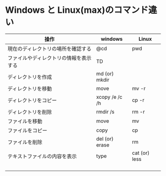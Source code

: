 # Windows と Linux(max)のコマンド違い




|  操作  |  windows  | Linux  |
| ---- | ---- |---- |
|  現在のディレクトリの場所を確認する  |  @cd  |  pwd   |
|  ファイルやディレクトリの情報を表示する	  |  TD  |     |ディレクトリ間の移動　| cd (or) chdir | cd | 
| ディレクトリを作成 | md (or) mkdir |  |
| ディレクトリを移動 | move |mv -r  |
| ディレクトリをコピー | xcopy /e /c /h | cp -r |
| ディレクトリを削除 | rmdir /s | rm -r |
| ファイルを移動 | move | mv |
| ファイルをコピー | copy | cp |
| ファイルを削除 |del (or) erase  | rm |
| テキストファイルの内容を表示 | type |cat (or) less	  |
|  |  |  |
|  |  |  |
|  |  |  |
|  |  |  |


